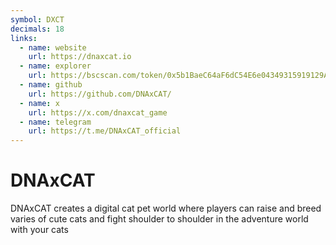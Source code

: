 ```yaml
---
symbol: DXCT
decimals: 18
links:
  - name: website
    url: https://dnaxcat.io
  - name: explorer
    url: https://bscscan.com/token/0x5b1BaeC64aF6dC54E6e04349315919129A6d3c23
  - name: github
    url: https://github.com/DNAxCAT/
  - name: x
    url: https://x.com/dnaxcat_game
  - name: telegram
    url: https://t.me/DNAxCAT_official
---
```


# DNAxCAT

DNAxCAT creates a digital cat pet world where players can raise and breed varies of cute cats and fight shoulder to shoulder in the adventure world with your cats

